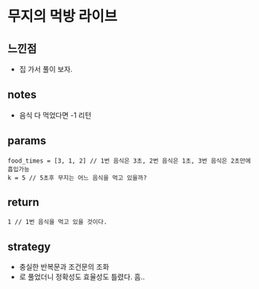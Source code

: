 # 무지의 먹방 라이브

## 느낀점
* 집 가서 풀이 보자.

## notes
* 음식 다 먹었다면 -1 리턴

## params
```
food_times = [3, 1, 2] // 1번 음식은 3초, 2번 음식은 1초, 3번 음식은 2초만에 흡입가능
k = 5 // 5초후 무지는 어느 음식을 먹고 있을까?
```

## return
```
1 // 1번 음식을 먹고 있을 것이다.
```

## strategy
* 충실한 반복문과 조건문의 조화
* 로 풀었더니 정확성도 효율성도 틀렸다. 흠..
